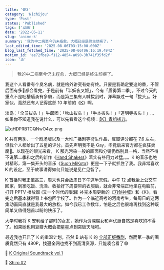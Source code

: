 ```yaml
---
title: '《K》'
category: 'Nichijou'
type: 'Post'
status: 'Published'
tags: ['动画']
date: '2022-05-11'
slug: 'anime-k'
summary: '我的中二病至今仍未痊愈，大概已经是终生顽疾了。'
last_edited_time: '2025-08-06T03:15:00.000Z'
blog_last_fetched_time: '2025-08-06T06:16:19.494Z'
notion_id: 'ae72fbe9-f112-4854-a090-3b741f35fd2f'
icon: '⛱️'
---
```


> 我的中二病至今仍未痊愈，大概已经是终生顽疾了。

我这个人看番有个臭名病，就是格外讲究有始有终。只要是我确定要追的番，不管后面有多💩都会看完，于是前有「半妖夜叉姬」，今有「盾勇第二季」。不过今天的重点不是吐槽盾勇有多屑，而是第三集有人喊拔剑时，弹幕飘过一句「拔头」。好家伙，竟然还有人记得这部 10 年前的《[K](https://movie.douban.com/subject/10545923/)》啊。

淡岛：「全员拔头！」牛郎团：「秋山拔头！」「手本拔头！」「道明寺拔头！」... 如果你不知道我在说什么，可以先看看这个视频：[【K】青组拔刀](https://www.bilibili.com/video/BV1Js41127Em?p=2)。

![qHDPRBTCQNwO4zc.png](https://cdn.sa.net/2024/03/16/qHDPRBTCQNwO4zc.png)

K 共有两季、一个剧场版以及一大堆广播剧等衍生作品，豆瓣评分都在 7.6 左右，但我个人都给出了五星的评分。首先声明我不是 Gay，毕竟后来官方都在疯狂卖腐🌚。以现在的眼光来看， K 那光污染一般的画面和分镜仍然别具一格，当然不得不说第二季和之后的新作《[Hand Shakers](https://movie.douban.com/subject/26754982/)》着实有些用力过猛。。。K 的音乐也绝对精彩，第一集开头的音乐《[Suoh MiKoto](https://music.163.com/song?id=27580971&userid=45403592)》更是一下子就抓住了我。我非常喜欢 K 的设定，至于故事讲得如何只能说是见仁见智了。

K 首播时我正值高三，周末也只会放周日下午这半天假。中午 12 点我坐上公交车回家，到家吃饭、洗澡、收拾好下周要带的衣服后，就会非常端正地坐在电脑前，打开 PPTV 播放器 (又一个时代的眼泪) 补完本周更新的《[刀剑神域](https://movie.douban.com/subject/6869376/)》和《K》，看完之后基本就得背上书包回学校了。作为一个临近高考的河南考生，每周日的这两集动画简直就是我最大的放松。如今我已工作数年，怕是之后也很难再找到这种既简单又值得翘首以盼的快乐了。

大学时我将 K 安利给了那时的女友，她作为资深腐女和声优厨自然是喜欢的不得了。如果她也用豆瓣大概会把星星点到突破天际吧。

最近我也开启了 K 的重温计划。虽然 B 站有 K 的 [全部正版番剧](https://www.bilibili.com/bangumi/media/md685/)，然而第一季的画质竟然只有 480P，找遍全网也找不到高清资源，只能凑合看了😅

🔗 [K Original Soundtrack vol.1](https://music.163.com/album?id=2641137&userid=45403592)

🔗 [Shiro #2](https://music.163.com/song?id=26142303&userid=45403592)
